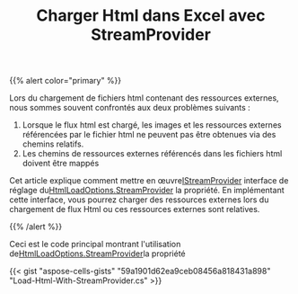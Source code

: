﻿---
title: Charger Html dans Excel avec StreamProvider
type: docs
weight: 80
url: /fr/net/convert-html-to-excel-with-streamprovider/
---
{{% alert color="primary" %}} 

Lors du chargement de fichiers html contenant des ressources externes, nous sommes souvent confrontés aux deux problèmes suivants :
1. Lorsque le flux html est chargé, les images et les ressources externes référencées par le fichier html ne peuvent pas être obtenues via des chemins relatifs.
1. Les chemins de ressources externes référencés dans les fichiers html doivent être mappés

 Cet article explique comment mettre en œuvre[IStreamProvider](https://reference.aspose.com/cells/net/aspose.cells/istreamprovider) interface de réglage du[HtmlLoadOptions.StreamProvider](https://reference.aspose.com/cells/net/aspose.cells/htmlloadoptions/streamprovider/) la propriété. En implémentant cette interface, vous pourrez charger des ressources externes lors du chargement de flux Html ou ces ressources externes sont relatives.

{{% /alert %}} 

 Ceci est le code principal montrant l'utilisation de[HtmlLoadOptions.StreamProvider](https://reference.aspose.com/cells/net/aspose.cells/htmlloadoptions/streamprovider/)la propriété



{{< gist "aspose-cells-gists" "59a1901d62ea9ceb08456a818431a898" "Load-Html-With-StreamProvider.cs" >}}
